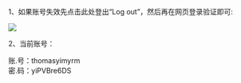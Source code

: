 1、如果账号失效先点击此处登出“Log out”，然后再在网页登录验证即可:

![](C:\Users\ZZW\Desktop\开发部署\img\Snipaste_2024-03-07_09-40-50.png)



2、当前账号：

账.号：thomasyimyrm  
密.码：yiPVBre6DS
